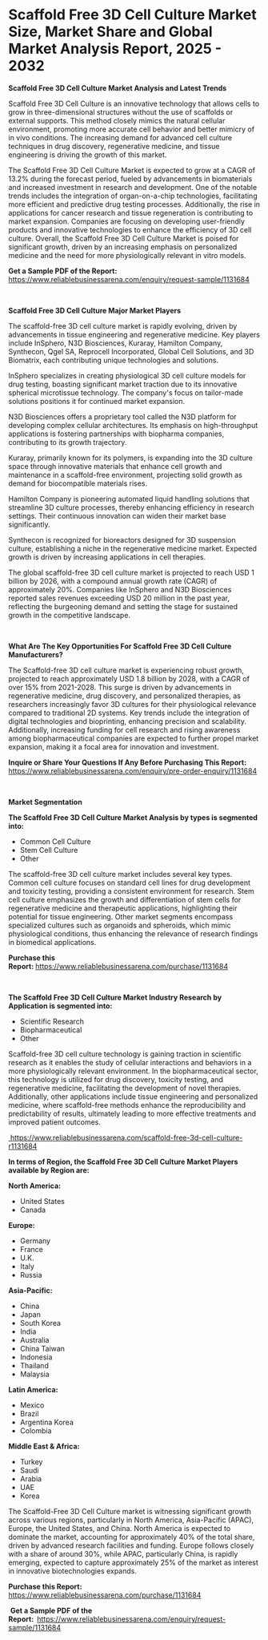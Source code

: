 <p><h1>Scaffold Free 3D Cell Culture Market Size, Market Share and Global Market Analysis Report, 2025 - 2032</h1></p><p><strong>Scaffold Free 3D Cell Culture Market Analysis and Latest Trends</strong></p>
<p><p>Scaffold Free 3D Cell Culture is an innovative technology that allows cells to grow in three-dimensional structures without the use of scaffolds or external supports. This method closely mimics the natural cellular environment, promoting more accurate cell behavior and better mimicry of in vivo conditions. The increasing demand for advanced cell culture techniques in drug discovery, regenerative medicine, and tissue engineering is driving the growth of this market. </p><p>The Scaffold Free 3D Cell Culture Market is expected to grow at a CAGR of 13.2% during the forecast period, fueled by advancements in biomaterials and increased investment in research and development. One of the notable trends includes the integration of organ-on-a-chip technologies, facilitating more efficient and predictive drug testing processes. Additionally, the rise in applications for cancer research and tissue regeneration is contributing to market expansion. Companies are focusing on developing user-friendly products and innovative technologies to enhance the efficiency of 3D cell culture. Overall, the Scaffold Free 3D Cell Culture Market is poised for significant growth, driven by an increasing emphasis on personalized medicine and the need for more physiologically relevant in vitro models.</p></p>
<p><strong>Get a Sample PDF of the Report:&nbsp;</strong> <a href="https://www.reliablebusinessarena.com/enquiry/request-sample/1131684?utm_campaign=3015&utm_medium=2&utm_source=Github&utm_content=ia&utm_term=13042025&utm_id=scaffold-free-3d-cell-culture">https://www.reliablebusinessarena.com/enquiry/request-sample/1131684</a></p>
<p>&nbsp;</p>
<p><strong>Scaffold Free 3D Cell Culture Major Market Players</strong></p>
<p><p>The scaffold-free 3D cell culture market is rapidly evolving, driven by advancements in tissue engineering and regenerative medicine. Key players include InSphero, N3D Biosciences, Kuraray, Hamilton Company, Synthecon, Qgel SA, Reprocell Incorporated, Global Cell Solutions, and 3D Biomatrix, each contributing unique technologies and solutions.</p><p>InSphero specializes in creating physiological 3D cell culture models for drug testing, boasting significant market traction due to its innovative spherical microtissue technology. The company's focus on tailor-made solutions positions it for continued market expansion.</p><p>N3D Biosciences offers a proprietary tool called the N3D platform for developing complex cellular architectures. Its emphasis on high-throughput applications is fostering partnerships with biopharma companies, contributing to its growth trajectory.</p><p>Kuraray, primarily known for its polymers, is expanding into the 3D culture space through innovative materials that enhance cell growth and maintenance in a scaffold-free environment, projecting solid growth as demand for biocompatible materials rises.</p><p>Hamilton Company is pioneering automated liquid handling solutions that streamline 3D culture processes, thereby enhancing efficiency in research settings. Their continuous innovation can widen their market base significantly.</p><p>Synthecon is recognized for bioreactors designed for 3D suspension culture, establishing a niche in the regenerative medicine market. Expected growth is driven by increasing applications in cell therapies.</p><p>The global scaffold-free 3D cell culture market is projected to reach USD 1 billion by 2026, with a compound annual growth rate (CAGR) of approximately 20%. Companies like InSphero and N3D Biosciences reported sales revenues exceeding USD 20 million in the past year, reflecting the burgeoning demand and setting the stage for sustained growth in the competitive landscape.</p></p>
<p>&nbsp;</p>
<p><strong>What Are The Key Opportunities For Scaffold Free 3D Cell Culture Manufacturers?</strong></p>
<p><p>The Scaffold-free 3D cell culture market is experiencing robust growth, projected to reach approximately USD 1.8 billion by 2028, with a CAGR of over 15% from 2021-2028. This surge is driven by advancements in regenerative medicine, drug discovery, and personalized therapies, as researchers increasingly favor 3D cultures for their physiological relevance compared to traditional 2D systems. Key trends include the integration of digital technologies and bioprinting, enhancing precision and scalability. Additionally, increasing funding for cell research and rising awareness among biopharmaceutical companies are expected to further propel market expansion, making it a focal area for innovation and investment.</p></p>
<p><strong>Inquire or Share Your Questions If Any Before Purchasing This Report:</strong> <a href="https://www.reliablebusinessarena.com/enquiry/pre-order-enquiry/1131684?utm_campaign=3015&utm_medium=2&utm_source=Github&utm_content=ia&utm_term=13042025&utm_id=scaffold-free-3d-cell-culture">https://www.reliablebusinessarena.com/enquiry/pre-order-enquiry/1131684</a></p>
<p>&nbsp;</p>
<p><strong>Market Segmentation</strong></p>
<p><strong>The Scaffold Free 3D Cell Culture Market Analysis by types is segmented into:</strong></p>
<p><ul><li>Common Cell Culture</li><li>Stem Cell Culture</li><li>Other</li></ul></p>
<p><p>The scaffold-free 3D cell culture market includes several key types. Common cell culture focuses on standard cell lines for drug development and toxicity testing, providing a consistent environment for research. Stem cell culture emphasizes the growth and differentiation of stem cells for regenerative medicine and therapeutic applications, highlighting their potential for tissue engineering. Other market segments encompass specialized cultures such as organoids and spheroids, which mimic physiological conditions, thus enhancing the relevance of research findings in biomedical applications.</p></p>
<p><strong>Purchase this Report:&nbsp;</strong><a href="https://www.reliablebusinessarena.com/purchase/1131684?utm_campaign=3015&utm_medium=2&utm_source=Github&utm_content=ia&utm_term=13042025&utm_id=scaffold-free-3d-cell-culture">https://www.reliablebusinessarena.com/purchase/1131684</a></p>
<p>&nbsp;</p>
<p><strong>The Scaffold Free 3D Cell Culture Market Industry Research by Application is segmented into:</strong></p>
<p><ul><li>Scientific Research</li><li>Biopharmaceutical</li><li>Other</li></ul></p>
<p><p>Scaffold-free 3D cell culture technology is gaining traction in scientific research as it enables the study of cellular interactions and behaviors in a more physiologically relevant environment. In the biopharmaceutical sector, this technology is utilized for drug discovery, toxicity testing, and regenerative medicine, facilitating the development of novel therapies. Additionally, other applications include tissue engineering and personalized medicine, where scaffold-free methods enhance the reproducibility and predictability of results, ultimately leading to more effective treatments and improved patient outcomes.</p></p>
<p><a href="https://www.reliablebusinessarena.com/scaffold-free-3d-cell-culture-r1131684?utm_campaign=3015&utm_medium=2&utm_source=Github&utm_content=ia&utm_term=13042025&utm_id=scaffold-free-3d-cell-culture">&nbsp;https://www.reliablebusinessarena.com/scaffold-free-3d-cell-culture-r1131684</a></p>
<p><strong>In terms of Region, the Scaffold Free 3D Cell Culture Market Players available by Region are:</strong></p>
<p>
    <p> <strong> North America: </strong>
        <ul>
            <li>United States</li>
            <li>Canada</li>
        </ul>
        </p> 
    <p> <strong> Europe: </strong>
        <ul>
            <li>Germany</li>
            <li>France</li>
            <li>U.K.</li>
            <li>Italy</li>
            <li>Russia</li>
        </ul>
        </p> 
    <p> <strong> Asia-Pacific: </strong>
        <ul>
            <li>China</li>
            <li>Japan</li>
            <li>South Korea</li>
            <li>India</li>
            <li>Australia</li>
            <li>China Taiwan</li>
            <li>Indonesia</li>
            <li>Thailand</li>
            <li>Malaysia</li>
        </ul>
        </p> 
    <p> <strong> Latin America: </strong>
        <ul>
            <li>Mexico</li>
            <li>Brazil</li>
            <li>Argentina Korea</li>
            <li>Colombia</li>
        </ul>
        </p> 
    <p> <strong> Middle East & Africa: </strong>
        <ul>
            <li>Turkey</li>
            <li>Saudi</li>
            <li>Arabia</li>
            <li>UAE</li>
            <li>Korea</li>
        </ul>
    </p>
    </p>
<p><p>The Scaffold-Free 3D Cell Culture market is witnessing significant growth across various regions, particularly in North America, Asia-Pacific (APAC), Europe, the United States, and China. North America is expected to dominate the market, accounting for approximately 40% of the total share, driven by advanced research facilities and funding. Europe follows closely with a share of around 30%, while APAC, particularly China, is rapidly emerging, expected to capture approximately 25% of the market as interest in innovative biotechnologies expands.</p></p>
<p><strong>Purchase this Report: </strong><a href="https://www.reliablebusinessarena.com/purchase/1131684?utm_campaign=3015&utm_medium=2&utm_source=Github&utm_content=ia&utm_term=13042025&utm_id=scaffold-free-3d-cell-culture">https://www.reliablebusinessarena.com/purchase/1131684</a></p>
<p>&nbsp;<strong>Get a Sample PDF of the Report:&nbsp;&nbsp;</strong><a href="https://www.reliablebusinessarena.com/enquiry/request-sample/1131684?utm_campaign=3015&utm_medium=2&utm_source=Github&utm_content=ia&utm_term=13042025&utm_id=scaffold-free-3d-cell-culture">https://www.reliablebusinessarena.com/enquiry/request-sample/1131684</a></p>
<p><strong></strong></p>
<p><p></p><p></p><p></p></p>